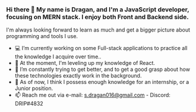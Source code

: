 ### Hi there 👋 My name is Dragan, and I'm a JavaScript developer, focusing on MERN stack. I enjoy both Front and Backend side.
I'm always looking forward to learn as much and get a bigger picture about programming and tools I use.

- 💻 I’m currently working on some Full-stack applications to practice all the knowledge I acquire over time..
- 🌱 At the moment, I'm leveling up my knowledge of React. 
- 🤔 I’m constantly trying to get better, and to get a good grasp about how these technologies exactly work in the background.
- 💬 As of now, I think I possess enough knowledge for an internship, or a Junior position.
- 📫 Reach me out via e-mail: s.dragan016@gmail.com - Discord: DRIP#4832


<!--
**drip016/drip016** is a ✨ _special_ ✨ repository because its `README.md` (this file) appears on your GitHub profile.

Here are some ideas to get you started:

- 🔭 I’m currently working on ...
- 🌱 I’m currently learning ...
- 👯 I’m looking to collaborate on ...
- 🤔 I’m looking for help with ...
- 💬 Ask me about ...
- 📫 How to reach me: ...
- 😄 Pronouns: ...
- ⚡ Fun fact: ...
-->
